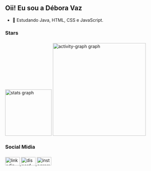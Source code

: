 ## Oii! Eu sou a Débora Vaz

- 🌱 Estudando Java, HTML, CSS e JavaScript.

<h3 align="left">Stars</h3>

###

<div align="left">
  <img src="https://github-readme-stats.vercel.app/api?username=deboravso&hide_title=false&hide_rank=false&show_icons=true&include_all_commits=true&count_private=true&disable_animations=false&theme=radical&locale=en&hide_border=false&order=1" height="150" alt="stats graph"  />
  <img src="https://github-readme-activity-graph.vercel.app/graph?username=deboravso&radius=15&theme=redical&area=true&order=5&hide_title=false&hide_border=false" height="300" alt="activity-graph graph"  />
</div>

###

<h3 align="left">Social Midia</h3>

###

<div align="left">
  <a href="https://www.linkedin.com/in/débora-vaz-268838278/" target="_blank">
    <img src="https://raw.githubusercontent.com/maurodesouza/profile-readme-generator/master/src/assets/icons/social/linkedin/default.svg" width="47" height="27" alt="linkedin logo"  />
  </a>
  <a href="debora.vaz" target="_blank">
    <img src="https://raw.githubusercontent.com/maurodesouza/profile-readme-generator/master/src/assets/icons/social/discord/default.svg" width="47" height="27" alt="discord logo"  />
  </a>
  <a href="https://www.instagram.com/deboravso/" target="_blank">
    <img src="https://raw.githubusercontent.com/maurodesouza/profile-readme-generator/master/src/assets/icons/social/instagram/default.svg" width="47" height="27" alt="instagram logo"  />
  </a>
</div>

###
